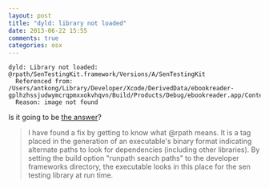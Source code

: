```yaml
---
layout: post
title: "dyld: library not loaded"
date: 2013-06-22 15:55
comments: true
categories: osx 
---
```

```
dyld: Library not loaded: @rpath/SenTestingKit.framework/Versions/A/SenTestingKit
  Referenced from: /Users/antkong/Library/Developer/Xcode/DerivedData/ebookreader-gplhzhssjudwymcrqpmxxokvhqvn/Build/Products/Debug/ebookreader.app/Contents/MacOS/ebookreader
  Reason: image not found
```

Is it going to be [the answer](http://lists.apple.com/archives/xcode-users/2008/May/msg00647.html)?

> I have found a fix by getting to know what @rpath means. It is a tag placed in the generation of an executable's binary format indicating alternate paths to look for dependencies (including other libraries). By setting the build option "runpath search paths" to the developer frameworks directory, the executable looks in this place for the sen testing library at run time.

